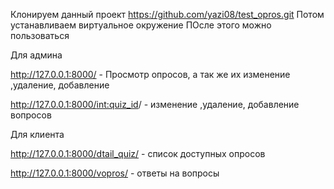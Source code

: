 Клонируем данный проект https://github.com/yazi08/test_opros.git
Потом устанавливаем виртуальное окружение 
ПОсле этого можно пользоваться 


Для админа 

http://127.0.0.1:8000/ - Просмотр опросов, а так же их изменение ,удаление, добавление

http://127.0.0.1:8000/<int:quiz_id>/ - изменение ,удаление, добавление вопросов


Для клиента 

http://127.0.0.1:8000/dtail_quiz/ - список доступных опросов

http://127.0.0.1:8000/vopros/ - ответы на вопросы  

